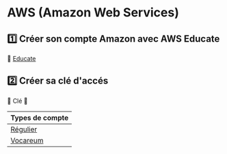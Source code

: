 # AWS (Amazon Web Services)


## :one: Créer son compte Amazon avec AWS Educate

:pushpin: [Educate](educate)

## :two: Créer sa clé d'accés

:pushpin: Clé :key:

| Types de compte             |
|-----------------------------|
| [Régulier](educate/account/key.md)  |
| [Vocareum](educate/starter)  |

